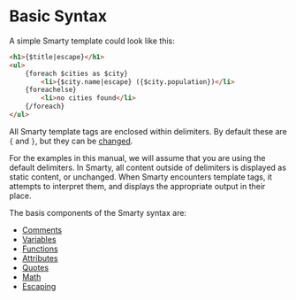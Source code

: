 Basic Syntax
============

A simple Smarty template could look like this:
```html
<h1>{$title|escape}</h1>
<ul>
    {foreach $cities as $city}
        <li>{$city.name|escape} ({$city.population})</li>
    {foreachelse}
        <li>no cities found</li>        
    {/foreach}
</ul>
```

All Smarty template tags are enclosed within delimiters. By default
these are `{` and `}`, but they can be
[changed](../programmers/api-variables/variable-left-delimiter.md).

For the examples in this manual, we will assume that you are using the
default delimiters. In Smarty, all content outside of delimiters is
displayed as static content, or unchanged. When Smarty encounters
template tags, it attempts to interpret them, and displays the
appropriate output in their place.

The basis components of the Smarty syntax are:
- [Comments](language-basic-syntax/language-syntax-comments.md)
- [Variables](language-basic-syntax/language-syntax-variables.md)
- [Functions](language-basic-syntax/language-syntax-functions.md)
- [Attributes](language-basic-syntax/language-syntax-attributes.md)
- [Quotes](language-basic-syntax/language-syntax-quotes.md)
- [Math](language-basic-syntax/language-math.md)
- [Escaping](language-basic-syntax/language-escaping.md)

